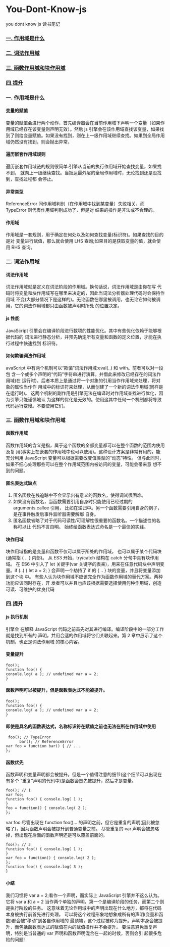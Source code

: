 # You-Dont-Know-js

you dont know js 读书笔记

### <a href="#作用域">一. 作用域是什么</a>

### <a href="#词法作用域">二. 词法作用域</a>

### <a href="#函数作用域和块作用域">三. 函数作用域和块作用域</a>

### <a href="#提升">四.提升 </a>

### <a name="作用域">一. 作用域是什么</a>

#### 变量的赋值

变量的赋值会进行两个动作，首先编译器会在当前作用域下声明一个变量（如果作用域已经存在该变量则声明无效）。然后 js 引擎会在该作用域查找该变量，如果找到了则给变量赋值。如果没有找到，则在上一级作用域继续查找。如果到全局作用域仍然没有找到，则会抛出异常。

#### 遍历嵌套作用域规则

遍历嵌套作用域链的规则很简单:引擎从当前的执行作用域开始查找变量，如果找不到， 就向上一级继续查找。当抵达最外层的全局作用域时，无论找到还是没找到，查找过程都 会停止。

#### 异常类型

ReferenceError 同作用域判别（在作用域中找到某变量）失败相关，而 TypeError 则代表作用域判别成功了，但是对 结果的操作是非法或不合理的。

#### 作用域

作用域是一套规则，用于确定在何处以及如何查找变量(标识符)。如果查找的目的是对
变量进行赋值，那么就会使用 LHS 查询;如果目的是获取变量的值，就会使用 RHS 查询。

### <a name="词法作用域">二. 词法作用域</a>

#### 词法作用域

词法作用域就是定义在词法阶段的作用域。换句话说，词法作用域是由你在写 代码时将变量和块作用域写在哪里来决定的，因此当词法分析器处理代码时会保持作用域 不变(大部分情况下是这样的)。无论函数在哪里被调用，也无论它如何被调用，它的词法作用域都只由函数被声明时所处 的位置决定。

#### js 性能

JavaScript 引擎会在编译阶段进行数项的性能优化。其中有些优化依赖于能够根据代码的 词法进行静态分析，并预先确定所有变量和函数的定义位置，才能在执行过程中快速找到 标识符。

#### 如何欺骗词法作用域

avaScript 中有两个机制可以“欺骗”词法作用域:eval(..) 和 with。前者可以对一段包 含一个或多个声明的“代码”字符串进行演算，并借此来修改已经存在的词法作用域(在 运行时)。后者本质上是通过将一个对象的引用当作作用域来处理，将对象的属性当作作 用域中的标识符来处理，从而创建了一个新的词法作用域(同样是在运行时)。
这两个机制的副作用是引擎无法在编译时对作用域查找进行优化，因为引擎只能谨慎地认 为这样的优化是无效的。使用这其中任何一个机制都将导致代码运行变慢。不要使用它们。

### <a name="函数作用域和块作用域">三. 函数作用域和块作用域</a>

#### 函数作用域

函数作用域的含义是指，属于这个函数的全部变量都可以在整个函数的范围内使用及复 用(事实上在嵌套的作用域中也可以使用)。这种设计方案是非常有用的，能充分利用 JavaScript 变量可以根据需要改变值类型的“动态”特性。
但与此同时，如果不细心处理那些可以在整个作用域范围内被访问的变量，可能会带来意 想不到的问题。

#### 匿名表达式缺点

1. 匿名函数在栈追踪中不会显示出有意义的函数名，使得调试很困难。
2. 如果没有函数名，当函数需要引用自身时只能使用已经过期的 arguments.callee 引用， 比如在递归中。另一个函数需要引用自身的例子，是在事件触发后事件监听器需要解绑 自身。
3. 匿名函数省略了对于代码可读性/可理解性很重要的函数名。一个描述性的名称可以让 代码不言自明。
   始终给函数表达式命名是一个最佳的实践。

#### 块作用域

块作用域指的是变量和函数不仅可以属于所处的作用域，
也可以属于某个代码块(通常指 { .. } 内部)。
从 ES3 开始，try/catch 结构在 catch 分句中具有块作用域。
在 ES6 中引入了 let 关键字(var 关键字的表亲)，用来在任意代码块中声明变量。if (..) { let a = 2; } 会声明一个劫持了 if 的 { .. } 块的变量，并且将变量添加到这个块 中。
有些人认为块作用域不应该完全作为函数作用域的替代方案。两种功能应该同时存在，开 发者可以并且也应该根据需要选择使用何种作用域，创造可读、可维护的优良代码

### <a name="提升">四.提升 </a>

#### js 执行机制

引擎会 在解释 JavaScript 代码之前首先对其进行编译。编译阶段中的一部分工作就是找到所有的 声明，并用合适的作用域将它们关联起来。第 2 章中展示了这个机制，也正是词法作用域 的核心内容。

#### 变量提升

```
foo();
function foo() {
console.log( a ); // undefined var a = 2;
}
```

#### 函数声明可以被提升，但是函数表达式不能被提升。

```
foo();
function foo() {
console.log( a ); // undefined var a = 2;
}
```

#### 即使是具名的函数表达式，名称标识符在赋值之前也无法在所在作用域中使用

```
 foo(); // TypeError
      bar(); // ReferenceError
var foo = function bar() { // ...
};
```

#### 函数优先

函数声明和变量声明都会被提升。但是一个值得注意的细节(这个细节可以出现在有多个
“重复”声明的代码中)是函数会首先被提升，然后才是变量。

```
foo(); // 1
var foo;
function foo() { console.log( 1 );
}
foo = function() { console.log( 2 );
};
```

var foo 尽管出现在 function foo()... 的声明之前，但它是重复的声明(因此被忽 略了)，因为函数声明会被提升到普通变量之前。
尽管重复的 var 声明会被忽略掉，但出现在后面的函数声明还是可以覆盖前面的。

```
foo(); // 3
function foo() { console.log( 1 );
}
var foo = function() { console.log( 2 );
};
function foo() { console.log( 3 );
}
```

#### 小结

我们习惯将 var a = 2;看作一个声明，而实际上 JavaScript 引擎并不这么认为。它将 var a
和 a = 2 当作两个单独的声明，第一个是编译阶段的任务，而第二个则是执行阶段的任务。
这意味着无论作用域中的声明出现在什么地方，都将在代码本身被执行前首先进行处理。 可以将这个过程形象地想象成所有的声明(变量和函数)都会被“移动”到各自作用域的 最顶端，这个过程被称为提升。声明本身会被提升，而包括函数表达式的赋值在内的赋值操作并不会提升。
要注意避免重复声明，特别是当普通的 var 声明和函数声明混合在一起的时候，否则会引
起很多危险的问题!
